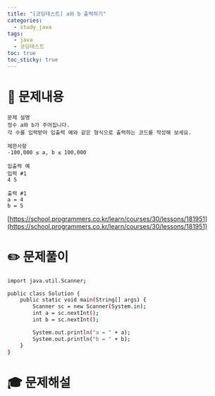 ```yaml
---
title: "[코딩테스트] a와 b 출력하기"
categories:
  - study_java
tags:
  - java
  - 코딩테스트
toc: true
toc_sticky: true
---
```


# 👿 문제내용
```text
문제 설명
정수 a와 b가 주어집니다. 
각 수를 입력받아 입출력 예와 같은 형식으로 출력하는 코드를 작성해 보세요.

제한사항
-100,000 ≤ a, b ≤ 100,000

입출력 예
입력 #1
4 5

출력 #1
a = 4
b = 5
```

[https://school.programmers.co.kr/learn/courses/30/lessons/181951](https://school.programmers.co.kr/learn/courses/30/lessons/181951)

# ✏️ 문제풀이
```bash
import java.util.Scanner;

public class Solution {
    public static void main(String[] args) {
        Scanner sc = new Scanner(System.in);
        int a = sc.nextInt();
        int b = sc.nextInt();

        System.out.println("a = " + a);
        System.out.println("b = " + b);
    }
}
```

# 🎓 문제해설